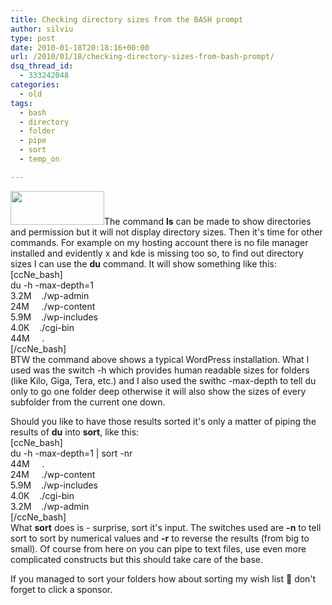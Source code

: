 ```yaml
---
title: Checking directory sizes from the BASH prompt
author: silviu
type: post
date: 2010-01-18T20:18:16+00:00
url: /2010/01/18/checking-directory-sizes-from-bash-prompt/
dsq_thread_id:
  - 333242048
categories:
  - old
tags:
  - bash
  - directory
  - folder
  - pipe
  - sort
  - temp_on

---
```

<img decoding="async" loading="lazy" class="alignleft size-full wp-image-698" title="bash_script" src="http://blog.silviuvulcan.ro/wp-content/uploads/sites/2/2010/01/bash_script.jpg" alt="" width="150" height="54" />The command **ls** can be made to show directories and permission but it will not display directory sizes. Then it's time for other commands. For example on my hosting account there is no file manager installed and evidently x and kde is missing too so, to find out directory sizes I can use the **du** command. It will show something like this:  
[ccNe_bash]  
du -h -max-depth=1  
3.2M    ./wp-admin  
24M     ./wp-content  
5.9M    ./wp-includes  
4.0K    ./cgi-bin  
44M     .  
[/ccNe_bash]  
BTW the command above shows a typical WordPress installation. What I used was the switch -h which provides human readable sizes for folders (like Kilo, Giga, Tera, etc.) and I also used the swithc -max-depth to tell du only to go one folder deep otherwise it will also show the sizes of every subfolder from the current one down.

Should you like to have those results sorted it's only a matter of piping the results of **du** into **sort**, like this:  
[ccNe_bash]  
du -h -max-depth=1 | sort -nr  
44M     .  
24M     ./wp-content  
5.9M    ./wp-includes  
4.0K    ./cgi-bin  
3.2M    ./wp-admin  
[/ccNe_bash]  
What **sort** does is - surprise, sort it's input. The switches used are **-n** to tell sort to sort by numerical values and **-r** to reverse the results (from big to small). Of course from here on you can pipe to text files, use even more complicated constructs but this should take care of the base.

If you managed to sort your folders how about sorting my wish list 🙂 don't forget to click a sponsor.